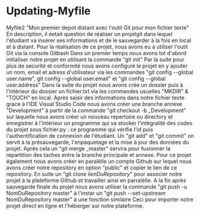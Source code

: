 # Updating-Myfile
Myfile2
"Mon premier depot distant avec l'outil Git pour mon fichier texte"
En description, il éetait question de réaliser un projetgit dans lequel l'étudiant va insérer ses informations et de le sauvegarder à la fois en local et à distant.
Pour la réalisation de ce projet, nous avons eu à utiliser l'outil Git via la console Gitbash
Dans un premier temps nous avons tot d'abord initialiser notre projet en utilisant la commande "git init"
Par la suite pour plus de securité et conformité nous avons configuré le projet en y ajouter un nom, email et adress d'utilisateur via les commandes "git config --global user.name", git config --global user.email" et "git config --global user.address"
Dans la suite du projet nous avons crée un dossier puis à l'intérieur du dossier un fichier.txt via les commandes usuelles "MKDIR" & "TOUCH" en local.
Après saisir des informations dans notre fichier texte grace à l'IDE Visual Studio Code nous avons créer une branche annexe "Development" à partir de la commande "git checkout -b _Development" sur laquelle nous avons créer un nouveau repertoire ou directory et enregistrer à l'intérieur un programme qui va stocker l'intégralité des codes du projet sous fichier.py : ce programme qui vérifie l'id puis l'authentification de connexion de l'étudiant.
Un "git add" et "git commit" on servit à la présauvegarde, l'enpaquetage et la mise à jour des données du projet.
Après cela un "git merge _master" servira pour fusionner la repartition des taches entre la branche principale et annexe.
Pour ce projet également nous avons créer en paralèlle un compte Github sur lequel nous avons créer notre repository en option "public" et copier le lien de ce repository.
En suite un "git clone _lienDuRepository_" pour associer notre projet à la plateforme Github et travailler ainsi en parralèlle. A la fin après sauvegarde finale du projet nous avons utiliser la commande "git push -u NomDuRepository master" à l'instar un "git push --set-upstream NomDuRepository master" à une fonction similaire Ceci pour importer notre projet direct en ligne et l'héberger sur notre plateforme. 
